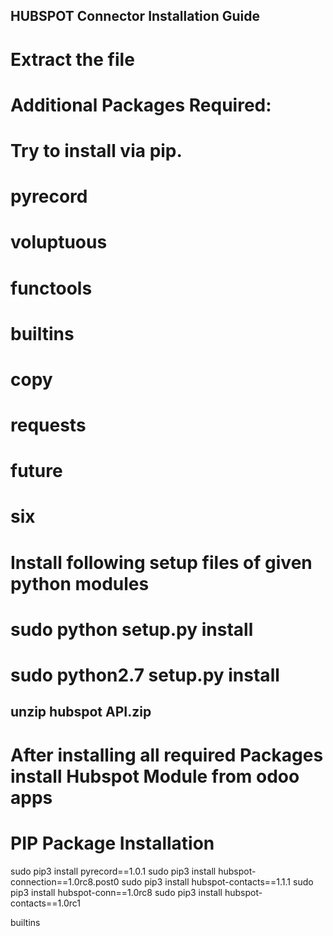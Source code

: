 ## HUBSPOT Connector Installation Guide
# Extract the file
# Additional Packages Required:
# Try to install via pip.
# pyrecord 
# voluptuous
# functools
# builtins
# copy
# requests
# future
# six 

# Install following setup files of given python modules

# sudo python setup.py install
# sudo python2.7 setup.py install
## unzip hubspot API.zip

# After installing all required Packages install Hubspot Module from odoo apps

PIP Package Installation
========================
sudo pip3 install pyrecord==1.0.1
sudo pip3 install hubspot-connection==1.0rc8.post0
sudo pip3 install hubspot-contacts==1.1.1
sudo pip3 install hubspot-conn==1.0rc8
sudo pip3 install hubspot-contacts==1.0rc1

builtins

